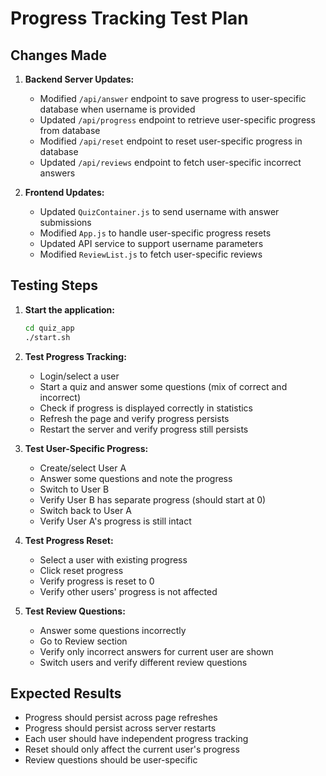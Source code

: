 # Progress Tracking Test Plan

## Changes Made

1. **Backend Server Updates:**
   - Modified `/api/answer` endpoint to save progress to user-specific database when username is provided
   - Updated `/api/progress` endpoint to retrieve user-specific progress from database
   - Modified `/api/reset` endpoint to reset user-specific progress in database
   - Updated `/api/reviews` endpoint to fetch user-specific incorrect answers

2. **Frontend Updates:**
   - Updated `QuizContainer.js` to send username with answer submissions
   - Modified `App.js` to handle user-specific progress resets
   - Updated API service to support username parameters
   - Modified `ReviewList.js` to fetch user-specific reviews

## Testing Steps

1. **Start the application:**
   ```bash
   cd quiz_app
   ./start.sh
   ```

2. **Test Progress Tracking:**
   - Login/select a user
   - Start a quiz and answer some questions (mix of correct and incorrect)
   - Check if progress is displayed correctly in statistics
   - Refresh the page and verify progress persists
   - Restart the server and verify progress still persists

3. **Test User-Specific Progress:**
   - Create/select User A
   - Answer some questions and note the progress
   - Switch to User B
   - Verify User B has separate progress (should start at 0)
   - Switch back to User A
   - Verify User A's progress is still intact

4. **Test Progress Reset:**
   - Select a user with existing progress
   - Click reset progress
   - Verify progress is reset to 0
   - Verify other users' progress is not affected

5. **Test Review Questions:**
   - Answer some questions incorrectly
   - Go to Review section
   - Verify only incorrect answers for current user are shown
   - Switch users and verify different review questions

## Expected Results

- Progress should persist across page refreshes
- Progress should persist across server restarts
- Each user should have independent progress tracking
- Reset should only affect the current user's progress
- Review questions should be user-specific